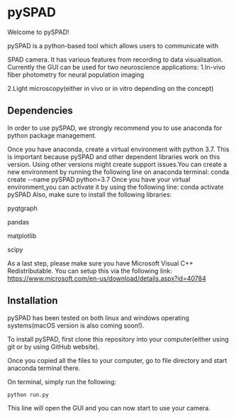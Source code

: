# pySPAD

Welcome to pySPAD! 

pySPAD is a python-based tool which allows users to communicate with 

SPAD camera. It has various features from recording to data visualisation. Currently
the GUI can be used for two neuroscience applications:
1.In-vivo fiber photometry for neural population imaging

2.Light microscopy(either in vivo or in vitro depending on the concept)


## Dependencies

In order to use pySPAD, we strongly recommend you to use anaconda for python 
package management. 

Once you have anaconda, create a virtual environment with python 3.7. This is 
important because pySPAD and other dependent libraries work on this version. 
Using other versions might create support issues.You can create a new
 environment by running the following line on anaconda terminal:
	conda create --name pySPAD python=3.7
Once you have your virtual environment,you can activate it by using 
the following line:
	conda activate pySPAD 
Also, make sure to install the following 
libraries: 

pyqtgraph

pandas
 
matplotlib

scipy 

As a last step, please make sure you have Microsoft Visual C++ Redistributable. 
You can setup this via the following link: https://www.microsoft.com/en-us/download/details.aspx?id=40784
 

## Installation

pySPAD has been tested on both linux and windows operating systems(macOS version is also coming soon!).

To install pySPAD, first clone this repository into your computer(either using
git or by using GitHub website). 

Once you copied all the files to your computer, go to file directory and start 
anaconda terminal there. 

On terminal, simply run the following:

	python run.py

This line will open the GUI and you can now start to use your camera. 

  


